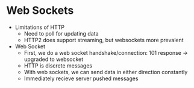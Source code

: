 # Web Sockets

- Limitations of HTTP
    - Need to poll for updating data
    - HTTP2 does support streaming, but websockets more prevalent
- Web Socket
    - First, we do a web socket handshake/connection: 101 response -> upgraded to websocket
    - HTTP is discrete messages
    - With web sockets, we can send data in either direction constantly
    - Immediately recieve server pushed messages